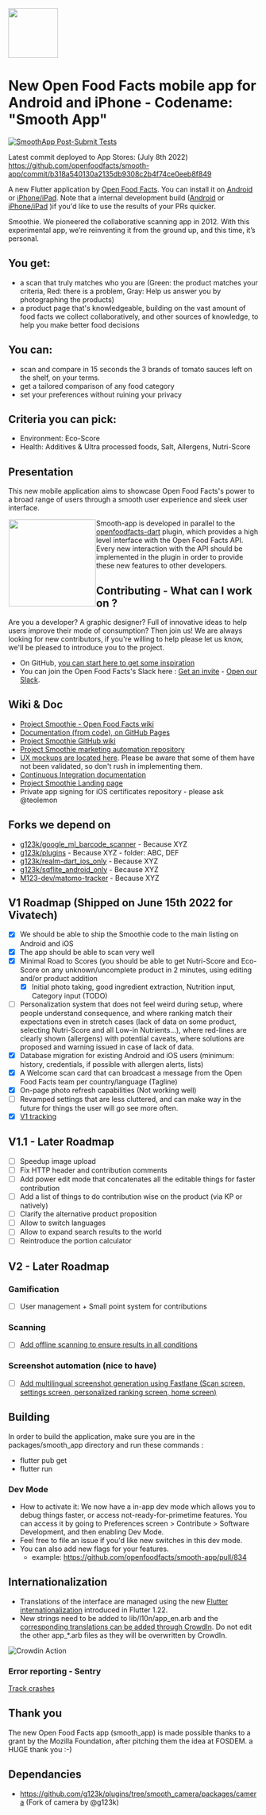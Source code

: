 <picture>
  <source media="(prefers-color-scheme: dark)" srcset="https://static.openfoodfacts.org/images/logos/off-logo-horizontal-dark.svg">
  <source media="(prefers-color-scheme: light)" srcset="https://static.openfoodfacts.org/images/logos/off-logo-horizontal-light.svg">
  <img height="100" src="https://static.openfoodfacts.org/images/logos/off-logo-horizontal-light.svg">
</picture>

# New Open Food Facts mobile app for Android and iPhone - Codename: "Smooth App"
[![SmoothApp Post-Submit Tests](https://github.com/openfoodfacts/smooth-app/actions/workflows/postsubmit.yml/badge.svg)](https://github.com/openfoodfacts/smooth-app/actions/workflows/postsubmit.yml)

Latest commit deployed to App Stores: (July 8th 2022) https://github.com/openfoodfacts/smooth-app/commit/b318a540130a2135db9308c2b4f74ce0eeb8f849

A new Flutter application by [Open Food Facts](https://github.com/openfoodfacts). You can install it on [Android](https://play.google.com/store/apps/details?id=org.openfoodfacts.scanner) or [iPhone/iPad](https://apps.apple.com/app/open-food-facts/id588797948). Note that a internal development build ([Android](https://play.google.com/apps/internaltest/4699092342921529278) or [iPhone/iPad](https://testflight.apple.com/join/c2tiBHgd) )if you'd like to use the results of your PRs quicker.

Smoothie. We pioneered the collaborative scanning app in 2012. With this experimental app, we’re reinventing it from the ground up, and this time, it’s personal.

## You get: 
- a scan that truly matches who you are (Green: the product matches your criteria, Red: there is a problem, Gray: Help us answer you by photographing the products)
- a product page that's knowledgeable, building on the vast amount of food facts we collect collaboratively, and other sources of knowledge, to help you make better food decisions
## You can: 
- scan and compare in 15 seconds the 3 brands of tomato sauces left on the shelf, on your terms.
- get a tailored comparison of any food category
- set your preferences without ruining your privacy

## Criteria you can pick: 
- Environment: Eco-Score
- Health: Additives & Ultra processed foods, Salt, Allergens, Nutri-Score

## Presentation

This new mobile application aims to showcase Open Food Facts's power to a broad range of users through a smooth user experience and sleek user interface.

<img height='175' src="https://user-images.githubusercontent.com/1689815/168430524-3adc923a-1ce3-4233-9af5-02e9d49a76ca.png" align="left" hspace="1" vspace="1">

Smooth-app is developed in parallel to the [openfoodfacts-dart](https://github.com/openfoodfacts/openfoodfacts-dart) plugin, which provides a high level interface with the Open Food Facts API.
Every new interaction with the API should be implemented in the plugin in order to provide these new features to other developers.

## Contributing - What can I work on ?

Are you a developer? A graphic designer? Full of innovative ideas to help users improve their mode of consumption? Then join us!
We are always looking for new contributors, if you're willing to help please let us know, we'll be pleased to introduce you to the project.

- On GitHub, [you can start here to get some inspiration](https://github.com/openfoodfacts/smooth-app/issues/525) 
- You can join the Open Food Facts's Slack here : [Get an invite](https://slack.openfoodfacts.org) - [Open our Slack](https://openfoodfacts.slack.com).

## Wiki & Doc 
- [Project Smoothie - Open Food Facts wiki](https://wiki.openfoodfacts.org/Project_Smoothie)
- [Documentation (from code), on GitHub Pages](https://openfoodfacts.github.io/smooth-app/)
- [Project Smoothie GitHub wiki](https://github.com/openfoodfacts/smooth-app/wiki)
- [Project Smoothie marketing automation repository](https://github.com/openfoodfacts/fastlane-descriptions-smoothie/pulls)
- [UX mockups are located here](https://www.figma.com/file/lhRhMulB4Ek9NYDWl3FxAo/Fellowship-Jam-file?node-id=12%3A358). Please be aware that some of them have not been validated, so don't rush in implementing them. 
- [Continuous Integration documentation](.github/workflows/README.md)
- [Project Smoothie Landing page](https://github.com/openfoodfacts/smoothielanding)
- Private app signing for iOS certificates repository - please ask @teolemon

## Forks we depend on
- [g123k/google_ml_barcode_scanner](https://github.com/g123k/google_ml_barcode_scanner) - Because XYZ
- [g123k/plugins](https://github.com/g123k/plugins) - Because XYZ - folder: ABC, DEF
- [g123k/realm-dart_ios_only](https://github.com/g123k/realm-dart_ios_only) - Because XYZ
- [g123k/sqflite_android_only](https://github.com/g123k/sqflite_android_only) - Because XYZ
- [M123-dev/matomo-tracker](https://github.com/M123-dev/matomo-tracker) - Because XYZ
## V1 Roadmap (Shipped on June 15th 2022 for Vivatech)
- [x] We should be able to ship the Smoothie code to the main listing on Android and iOS
- [x] The app should be able to scan very well
- [x] Minimal Road to Scores (you should be able to get Nutri-Score and Eco-Score on any unknown/uncomplete product in 2 minutes, using editing and/or product addition
  - [x] Initial photo taking, good ingredient extraction, Nutrition input, Category input (TODO)
- [ ] Personalization system that does not feel weird during setup, where people understand consequence, and where ranking match their expectations even in stretch cases (lack of data on some product, selecting Nutri-Score and all Low-in Nutrients…), where red-lines are clearly shown (allergens) with potential caveats, where solutions are proposed and warning issued in case of lack of data.
- [x] Database migration for existing Android and iOS users (minimum: history, credentials, if possible with allergen alerts, lists)
- [x] A Welcome scan card that can broadcast a message from the Open Food Facts team per country/language (Tagline)
- [x] On-page photo refresh capabilities (Not working well)
- [ ] Revamped settings that are less cluttered, and can make way in the future for things the user will go see more often.
- [x] [V1 tracking](https://github.com/orgs/openfoodfacts/projects/7)

## V1.1 - Later Roadmap
- [ ] Speedup image upload
- [ ] Fix HTTP header and contribution comments
- [ ] Add power edit mode that concatenates all the editable things for faster contribution
- [ ] Add a list of things to do contribution wise on the product (via KP or natively)
- [ ] Clarify the alternative product proposition
- [ ] Allow to switch languages
- [ ] Allow to expand search results to the world
- [ ] Reintroduce the portion calculator

## V2 - Later Roadmap


### Gamification
- [ ] User management + Small point system for contributions

### Scanning
- [ ] [Add offline scanning to ensure results in all conditions](https://github.com/openfoodfacts/smooth-app/issues/18)


### Screenshot automation (nice to have)
- [ ] [Add multilingual screenshot generation using Fastlane (Scan screen, settings screen, personalized ranking screen, home screen)](https://github.com/openfoodfacts/smooth-app/issues/217)

## Building

In order to build the application, make sure you are in the packages/smooth_app directory and run these commands :
 - flutter pub get
 - flutter run

### Dev Mode
- How to activate it: We now have a in-app dev mode which allows you to debug things faster, or access not-ready-for-primetime features. You can access it by going to Preferences screen > Contribute > Software Development, and then enabling Dev Mode.
- Feel free to file an issue if you'd like new switches in this dev mode.
- You can also add new flags for your features.
  - example: https://github.com/openfoodfacts/smooth-app/pull/834

## Internationalization

- Translations of the interface are managed using the new [Flutter internationalization](https://github.com/openfoodfacts/openfoodfacts-hungergames/blob/master/src/i18n/common.json) introduced in Flutter 1.22.
- New strings need to be added to lib/l10n/app_en.arb and the [corresponding translations can be added through CrowdIn](https://translate.openfoodfacts.org/translate/openfoodfacts/1322). Do not edit the other app_*.arb files as they will be overwritten by CrowdIn.

![Crowdin Action](https://github.com/openfoodfacts/smooth-app/workflows/Crowdin%20Action/badge.svg)

### Error reporting - Sentry
[Track crashes](https://sentry.io/organizations/openfoodfacts/issues/?project=5376745)


## Thank you
The new Open Food Facts app (smooth_app) is made possible thanks to a grant by the Mozilla Foundation, after pitching them the idea at FOSDEM. a HUGE thank you :-) 

## Dependancies
- https://github.com/g123k/plugins/tree/smooth_camera/packages/camera (Fork of camera by @g123k)

